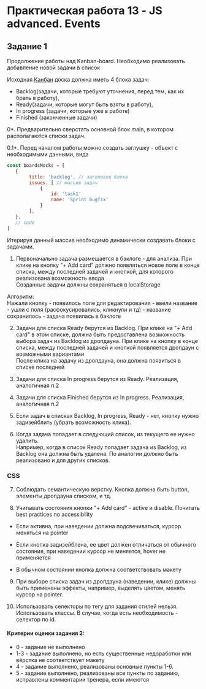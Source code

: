 # Практическая работа 13 - JS advanced. Events

## Задание 1

Продолжение работы над Kanban-board. Необходимо реализовать добавление новой задачи в список<br>

Исходная [Канбан](https://www.atlassian.com/ru/agile/kanban) доска должна иметь 4 блока задач:
 - Backlog(задачи, которые требуют уточнения, перед тем, как их брать в работу),
 - Ready(задачи, которые могут быть взяты в работу),
 - In progress (задачи, которые уже в работе)
 - Finished (законченные задачи)

0*. Предварительно сверстать основной блок main, в котором располагаются списки задач.

0.1*. Перед началом работы можно создать заглушку - объект с необходимыми данными, вида
```js
const boardsMocks = [
   {
        title: 'backlog', // заголовок блока
        issues: [ // массив задач
            {
                id: 'task1'
                name: 'Sprint bugfix'
            }
        ],
   },
   // code
]
```
Итерируя данный массив необходимо динамически создавать блоки с задачами.

1. Первоначально задача размещается в бэклоге - для анализа. При клике на кнопку "+ Add card" должно появляться новое поле в конце списка, между
последней задачей и кнопкой, для которого реализована возможность ввода  <br>
Созданные задачи должны сохраняться в localStorage<br>

Алгоритм:  <br>
Нажали кнопку - появилось поле для редактирования - ввели название - ушли с поля (расфокусировались, кликнули и тд) - название сохранилось - задача появилась в бэклоге<br>

2. Задачи для списка Ready берутся из Backlog. При клике на "+ Add card" в этом списке, должна быть предоставлена возможность выбора задач из Backlog из дропдауна.
При клике на кнопку в конце списка, между последней задачей и кнопкой появляется дропдаун с возможными вариантами <br>
После клика на задачу из дропдауна, она должна появиться в списке последней<br>

3. Задачи для списка In progress берутся из Ready. Реализация, аналогичная п.2 <br>

4. Задачи для списка Finished берутся из In progress. Реализация, аналогичная п.2 <br>

5. Если задач в списках Backlog, In progress, Ready - нет, кнопку нужно задизейблить (убрать возможность клика).

6. Когда задача попадает в следующий список, из текущего ее нужно удалить.<br>
Например, когда в список Ready попадает задача из Backlog, из Backlog она должна быть удалена. По аналогии должно быть реализовано и для других списков.

### CSS

7. Соблюдать семантическую верстку. Кнопка должна быть button, элементы дропдауна списком, и тд.

8. Учитывать состояния кнопки "+ Add card" - active и disable. Почитать best practices по accessibility<br>

 - Если активна, при наведении должна подсвечиваться, курсор меняться на pointer

 - Если кнопка задизейблена, ее цвет должен отличаться от обычного состояния, при наведении курсор не меняется, hover не применяется

 - В обычном состоянии кнопка должна соответствовать макету

9. При выборе списка задач из дропдауна (наведении, клике) должны быть применены эффекты, например, выделять цветом, менять курсор на pointer.<br>

10. Использовать селекторы по тегу для задания стилей нельзя. Использовать классы. В случае, когда есть необходимость - селектор по id.

#### Критерии оценки задания 2: 
- 0 - задание не выполнено
- 1-3 - задание выполнено, но есть существенные недоработки или вёрстка не соответствует макету
- 4 - задание выполнено, реализованы основные пункты 1-6.
- 5 - задание выполнено, реализованы все пункты по заданию, исправлены комментарии тренера, если имеются
